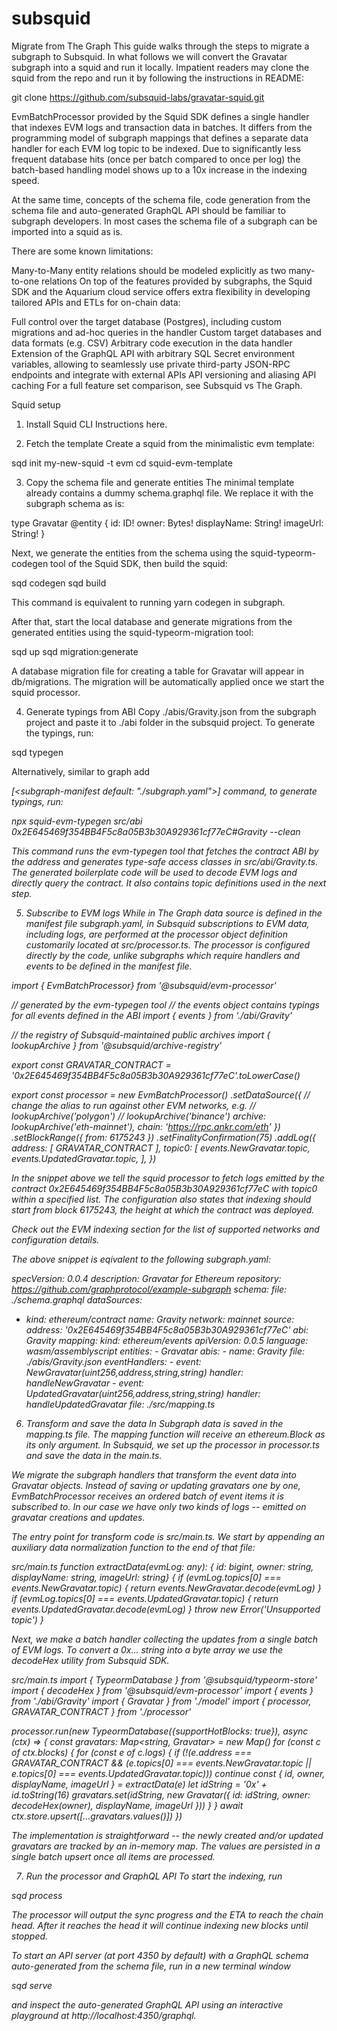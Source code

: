 # subsquid

Migrate from The Graph
This guide walks through the steps to migrate a subgraph to Subsquid. In what follows we will convert the Gravatar subgraph into a squid and run it locally. Impatient readers may clone the squid from the repo and run it by following the instructions in README:

git clone https://github.com/subsquid-labs/gravatar-squid.git

EvmBatchProcessor provided by the Squid SDK defines a single handler that indexes EVM logs and transaction data in batches. It differs from the programming model of subgraph mappings that defines a separate data handler for each EVM log topic to be indexed. Due to significantly less frequent database hits (once per batch compared to once per log) the batch-based handling model shows up to a 10x increase in the indexing speed.

At the same time, concepts of the schema file, code generation from the schema file and auto-generated GraphQL API should be familiar to subgraph developers. In most cases the schema file of a subgraph can be imported into a squid as is.

There are some known limitations:

Many-to-Many entity relations should be modeled explicitly as two many-to-one relations
On top of the features provided by subgraphs, the Squid SDK and the Aquarium cloud service offers extra flexibility in developing tailored APIs and ETLs for on-chain data:

Full control over the target database (Postgres), including custom migrations and ad-hoc queries in the handler
Custom target databases and data formats (e.g. CSV)
Arbitrary code execution in the data handler
Extension of the GraphQL API with arbitrary SQL
Secret environment variables, allowing to seamlessly use private third-party JSON-RPC endpoints and integrate with external APIs
API versioning and aliasing
API caching
For a full feature set comparison, see Subsquid vs The Graph.

Squid setup
1. Install Squid CLI
Instructions here.

2. Fetch the template
Create a squid from the minimalistic evm template:

sqd init my-new-squid -t evm
cd squid-evm-template

3. Copy the schema file and generate entities
The minimal template already contains a dummy schema.graphql file. We replace it with the subgraph schema as is:

type Gravatar @entity {
  id: ID!
  owner: Bytes!
  displayName: String!
  imageUrl: String!
}

Next, we generate the entities from the schema using the squid-typeorm-codegen tool of the Squid SDK, then build the squid:

sqd codegen
sqd build

This command is equivalent to running yarn codegen in subgraph.

After that, start the local database and generate migrations from the generated entities using the squid-typeorm-migration tool:

sqd up
sqd migration:generate

A database migration file for creating a table for Gravatar will appear in db/migrations. The migration will be automatically applied once we start the squid processor.

4. Generate typings from ABI
Copy ./abis/Gravity.json from the subgraph project and paste it to ./abi folder in the subsquid project. To generate the typings, run:

sqd typegen

Alternatively, similar to graph add <address> [<subgraph-manifest default: "./subgraph.yaml">] command, to generate typings, run:

npx squid-evm-typegen src/abi 0x2E645469f354BB4F5c8a05B3b30A929361cf77eC#Gravity --clean


This command runs the evm-typegen tool that fetches the contract ABI by the address and generates type-safe access classes in src/abi/Gravity.ts. The generated boilerplate code will be used to decode EVM logs and directly query the contract. It also contains topic definitions used in the next step.

5. Subscribe to EVM logs
While in The Graph data source is defined in the manifest file subgraph.yaml, in Subsquid subscriptions to EVM data, including logs, are performed at the processor object definition customarily located at src/processor.ts. The processor is configured directly by the code, unlike subgraphs which require handlers and events to be defined in the manifest file.

import { EvmBatchProcessor} from '@subsquid/evm-processor'

// generated by the evm-typegen tool
// the events object contains typings for all events defined in the ABI
import { events } from './abi/Gravity'

// the registry of Subsquid-maintained public archives
import { lookupArchive } from '@subsquid/archive-registry'

export const GRAVATAR_CONTRACT = '0x2E645469f354BB4F5c8a05B3b30A929361cf77eC'.toLowerCase()

export const processor = new EvmBatchProcessor()
  .setDataSource({
    // change the alias to run against other EVM networks, e.g.
    // lookupArchive('polygon')
    // lookupArchive('binance')
    archive: lookupArchive('eth-mainnet'),
    chain: 'https://rpc.ankr.com/eth'
  })
  .setBlockRange({ from: 6175243 })
  .setFinalityConfirmation(75)
  .addLog({
    address: [ GRAVATAR_CONTRACT ],
    topic0: [
      events.NewGravatar.topic,
      events.UpdatedGravatar.topic,
    ],
  })


In the snippet above we tell the squid processor to fetch logs emitted by the contract 0x2E645469f354BB4F5c8a05B3b30A929361cf77eC with topic0 within a specified list. The configuration also states that indexing should start from block 6175243, the height at which the contract was deployed.

Check out the EVM indexing section for the list of supported networks and configuration details.

The above snippet is eqivalent to the following subgraph.yaml:

specVersion: 0.0.4
description: Gravatar for Ethereum
repository: https://github.com/graphprotocol/example-subgraph
schema:
  file: ./schema.graphql
dataSources:
  - kind: ethereum/contract
    name: Gravity
    network: mainnet
    source:
      address: '0x2E645469f354BB4F5c8a05B3b30A929361cf77eC'
      abi: Gravity
    mapping:
      kind: ethereum/events
      apiVersion: 0.0.5
      language: wasm/assemblyscript
      entities:
        - Gravatar
      abis:
        - name: Gravity
          file: ./abis/Gravity.json
      eventHandlers:
        - event: NewGravatar(uint256,address,string,string)
          handler: handleNewGravatar
        - event: UpdatedGravatar(uint256,address,string,string)
          handler: handleUpdatedGravatar
      file: ./src/mapping.ts

6. Transform and save the data
In Subgraph data is saved in the mapping.ts file. The mapping function will receive an ethereum.Block as its only argument. In Subsquid, we set up the processor in processor.ts and save the data in the main.ts.

We migrate the subgraph handlers that transform the event data into Gravatar objects. Instead of saving or updating gravatars one by one, EvmBatchProcessor receives an ordered batch of event items it is subscribed to. In our case we have only two kinds of logs -- emitted on gravatar creations and updates.

The entry point for transform code is src/main.ts. We start by appending an auxiliary data normalization function to the end of that file:

src/main.ts
function extractData(evmLog: any): { id: bigint, owner: string, displayName: string, imageUrl: string} {
  if (evmLog.topics[0] === events.NewGravatar.topic) {
    return events.NewGravatar.decode(evmLog)
  }
  if (evmLog.topics[0] === events.UpdatedGravatar.topic) {
    return events.UpdatedGravatar.decode(evmLog)
  }
  throw new Error('Unsupported topic')
}


Next, we make a batch handler collecting the updates from a single batch of EVM logs. To convert a 0x... string into a byte array we use the decodeHex utility from Subsquid SDK.

src/main.ts
import { TypeormDatabase } from '@subsquid/typeorm-store'
import { decodeHex } from '@subsquid/evm-processor'
import { events } from './abi/Gravity'
import { Gravatar } from './model'
import { processor, GRAVATAR_CONTRACT } from './processor'

processor.run(new TypeormDatabase({supportHotBlocks: true}), async (ctx) => {
  const gravatars: Map<string, Gravatar> = new Map()
  for (const c of ctx.blocks) {
    for (const e of c.logs) {
      if (!(e.address === GRAVATAR_CONTRACT &&
            (e.topics[0] === events.NewGravatar.topic ||
             e.topics[0] === events.UpdatedGravatar.topic))) continue
      const { id, owner, displayName, imageUrl } = extractData(e)
      let idString = '0x' + id.toString(16)
      gravatars.set(idString, new Gravatar({
        id: idString,
        owner: decodeHex(owner),
        displayName,
        imageUrl
      }))
    }
  }
  await ctx.store.upsert([...gravatars.values()])
})


The implementation is straightforward -- the newly created and/or updated gravatars are tracked by an in-memory map. The values are persisted in a single batch upsert once all items are processed.

7. Run the processor and GraphQL API
To start the indexing, run

sqd process

The processor will output the sync progress and the ETA to reach the chain head. After it reaches the head it will continue indexing new blocks until stopped.

To start an API server (at port 4350 by default) with a GraphQL schema auto-generated from the schema file, run in a new terminal window

sqd serve

and inspect the auto-generated GraphQL API using an interactive playground at http://localhost:4350/graphql.
